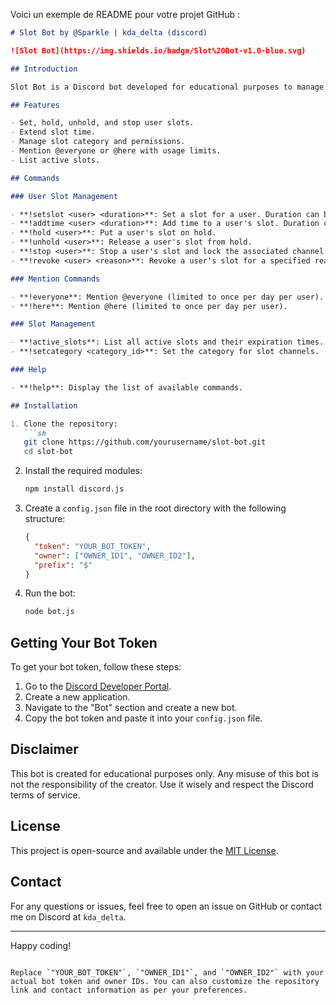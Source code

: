 Voici un exemple de README pour votre projet GitHub :

```markdown
# Slot Bot by @Sparkle | kda_delta (discord)

![Slot Bot](https://img.shields.io/badge/Slot%20Bot-v1.0-blue.svg)

## Introduction

Slot Bot is a Discord bot developed for educational purposes to manage slots in a Discord server. The bot provides various commands to create, manage, and revoke slots for users. Note that any misuse of this bot is not the responsibility of the creator.

## Features

- Set, hold, unhold, and stop user slots.
- Extend slot time.
- Manage slot category and permissions.
- Mention @everyone or @here with usage limits.
- List active slots.

## Commands

### User Slot Management

- **!setslot <user> <duration>**: Set a slot for a user. Duration can be 'w' for weeks, 'm' for months, or 'lifetime' for an infinite duration.
- **!addtime <user> <duration>**: Add time to a user's slot. Duration can be 'w' for weeks, 'm' for months, or 'min' for minutes.
- **!hold <user>**: Put a user's slot on hold.
- **!unhold <user>**: Release a user's slot from hold.
- **!stop <user>**: Stop a user's slot and lock the associated channel.
- **!revoke <user> <reason>**: Revoke a user's slot for a specified reason and delete the associated channel.

### Mention Commands

- **!everyone**: Mention @everyone (limited to once per day per user).
- **!here**: Mention @here (limited to once per day per user).

### Slot Management

- **!active_slots**: List all active slots and their expiration times.
- **!setcategory <category_id>**: Set the category for slot channels.

### Help

- **!help**: Display the list of available commands.

## Installation

1. Clone the repository:
   ```sh
   git clone https://github.com/yourusername/slot-bot.git
   cd slot-bot
   ```

2. Install the required modules:
   ```sh
   npm install discord.js
   ```

3. Create a `config.json` file in the root directory with the following structure:
   ```json
   {
     "token": "YOUR_BOT_TOKEN",
     "owner": ["OWNER_ID1", "OWNER_ID2"],
     "prefix": "$"
   }
   ```

4. Run the bot:
   ```sh
   node bot.js
   ```

## Getting Your Bot Token

To get your bot token, follow these steps:
1. Go to the [Discord Developer Portal](https://discord.com/developers/applications).
2. Create a new application.
3. Navigate to the "Bot" section and create a new bot.
4. Copy the bot token and paste it into your `config.json` file.

## Disclaimer

This bot is created for educational purposes only. Any misuse of this bot is not the responsibility of the creator. Use it wisely and respect the Discord terms of service.

## License

This project is open-source and available under the [MIT License](LICENSE).

## Contact

For any questions or issues, feel free to open an issue on GitHub or contact me on Discord at `kda_delta`.

---

Happy coding!
```

Replace `"YOUR_BOT_TOKEN"`, `"OWNER_ID1"`, and `"OWNER_ID2"` with your actual bot token and owner IDs. You can also customize the repository link and contact information as per your preferences.
